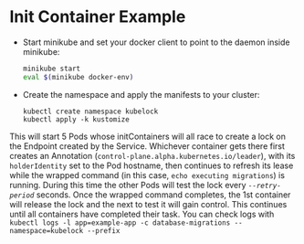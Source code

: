 # Init Container Example

* Start minikube and set your docker client to point to the daemon inside minikube:
  ```bash
  minikube start
  eval $(minikube docker-env)
  ```
* Create the namespace and apply the manifests to your cluster:
  ```
  kubectl create namespace kubelock
  kubectl apply -k kustomize
  ```

This will start 5 Pods whose initContainers will all race to create a lock on the Endpoint created by the Service. Whichever container gets there first creates an Annotation (`control-plane.alpha.kubernetes.io/leader`), with its `holderIdentity` set to the Pod hostname, then continues to refresh its lease while the wrapped command (in this case, `echo executing migrations`) is running. During this time the other Pods will test the lock every _`--retry-period`_ seconds. Once the wrapped command completes, the 1st container will release the lock and the next to test it will gain control. This continues until all containers have completed their task.
You can check logs with `kubectl logs -l app=example-app -c database-migrations --namespace=kubelock --prefix`
